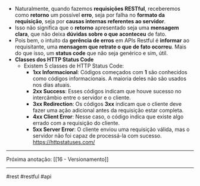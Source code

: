 - Naturalmente, quando fazemos **requisições RESTful**, receberemos como **retorno** um possível **erro**, seja por falha no **formato da requisição**, seja por **causas internas referentes ao servidor**.
- Isso não significa que o **retorno** apresentado seja uma **mensagem clara**, que não deixa **dúvidas sobre o que aconteceu** de fato.
- Pois bem, o intuito da **gerência de erros** em APIs Restful é **informar** ao requisitante, uma **mensagem que retrate o que de fato ocorreu**. Mais do que isso, um **status code** que não seja genérico e sim, útil.
- **Classes dos HTTP Status Code**
	- Existem 5 classes de HTTP Status Code:
		- **1xx Informacional**: Códigos começados com **1** são conhecidos como códigos informacionais. A maioria deles não são usados nos dias atuais.
		- **2xx Success**: Esses códigos indicam que houve sucesso no intercâmbio entre o servidor e o cliente.
		- **3xx Redirection**: Os códigos **3xx** indicam que o cliente deve fazer uma ação adicional antes da requisição estar completa.
		- **4xx Client Error**: Nesse caso, o código indica que existe algo errado com a requisição do cliente.
		- **5xx Server Error**: O cliente enviou uma requisição válida, mas o servidor não foi capaz de processá-la com sucesso.
	https://httpstatuses.com/
---
Próxima anotação: [[16 - Versionamento]]

---
#rest #restful #api